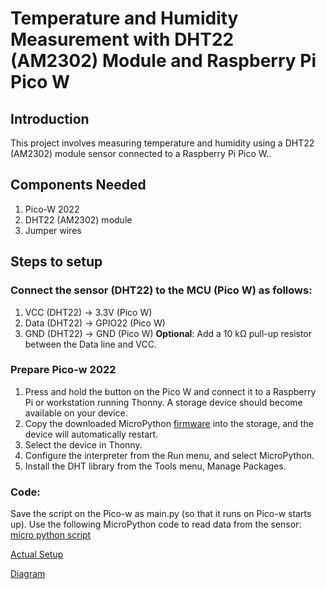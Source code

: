 # Temperature and Humidity Measurement with DHT22 (AM2302) Module and Raspberry Pi Pico W

## Introduction
This project involves measuring temperature and humidity using a DHT22 (AM2302) module sensor connected to a Raspberry Pi Pico W..

## Components Needed
1. Pico-W 2022
2. DHT22 (AM2302) module
3. Jumper wires

## Steps to setup

### Connect the sensor (DHT22) to the MCU (Pico W) as follows:
1. VCC (DHT22) → 3.3V (Pico W)
2. Data (DHT22) → GPIO22 (Pico W)
3. GND (DHT22) → GND (Pico W)
**Optional**: Add a 10 kΩ pull-up resistor between the Data line and VCC.

### Prepare Pico-w 2022
1. Press and hold the button on the Pico W and connect it to a Raspberry Pi or workstation running Thonny. A storage device should become available on your device.
2. Copy the downloaded MicroPython [firmware](https://github.com/mrsoheilnezakat/Sensors/blob/main_branch/DHT22%20(AM2302)%20Module/RPI_PICO_W-20241025-v1.24.0.uf2) into the storage, and the device will automatically restart.
3. Select the device in Thonny.
4. Configure the interpreter from the Run menu, and select MicroPython.
5. Install the DHT library from the Tools menu, Manage Packages.

### Code:
Save the script on the Pico-w as main.py (so that it runs on Pico-w starts up).
Use the following MicroPython code to read data from the sensor: [micro python script](https://github.com/mrsoheilnezakat/Sensors/blob/main_branch/DHT22%20(AM2302)%20Module/main.py)



[Actual Setup](https://github.com/mrsoheilnezakat/Sensors/blob/main_branch/DHT22%20(AM2302)%20Module/Images/actual%20setup.jpg)

[Diagram](https://github.com/mrsoheilnezakat/Sensors/blob/main_branch/DHT22%20(AM2302)%20Module/Images/diagram.png)
